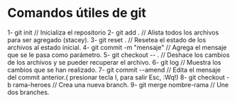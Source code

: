 # Comandos útiles de git

1- git init // Inicializa el repositorio
2- git add . // Alista todos los archivos para ser agregado (stacey).
3- git reset . // Resetea el estado de los archivos al estado inicial.
4- git commit -m "mensaje" // Agrega el mensaje que se le pasa como parámetro.
5- git checkout -- . // Deshace los cambios de los archivos y se pueder recuperar el archivo.
6- git log // Muestra los cambios que se han realizado.
7- git commit --amend // Edita el mensaje del commit anterior.( presionar tecla I, para salir Esc, :Wq!)
8- git checkout -b rama-heroes  // Crea una nueva branch.
9- git merge nombre-rama // Une dos branches.
